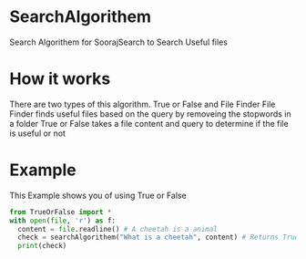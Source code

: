 # SearchAlgorithem
Search Algorithem for SoorajSearch to Search Useful files
# How it works 
There are two types of this algorithm. True or False and File Finder
File Finder finds useful files based on the query by removeing the stopwords in a folder
True or False takes a file content and query to determine if the file is useful or not
# Example
This Example shows you of using True or False
```python
from TrueOrFalse import *
with open(file, 'r') as f:
  content = file.readline() # A cheetah is a animal
  check = searchAlgorithem("What is a cheetah", content) # Returns True
  print(check)
